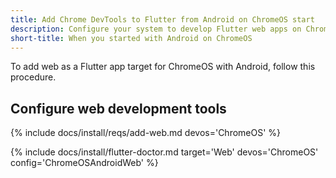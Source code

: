 ```yaml
---
title: Add Chrome DevTools to Flutter from Android on ChromeOS start
description: Configure your system to develop Flutter web apps on ChromeOS.
short-title: When you started with Android on ChromeOS
---
```


To add web as a Flutter app target for ChromeOS with Android,
follow this procedure.

## Configure web development tools

{% include docs/install/reqs/add-web.md devos='ChromeOS' %}

{% include docs/install/flutter-doctor.md
   target='Web'
   devos='ChromeOS'
   config='ChromeOSAndroidWeb' %}
